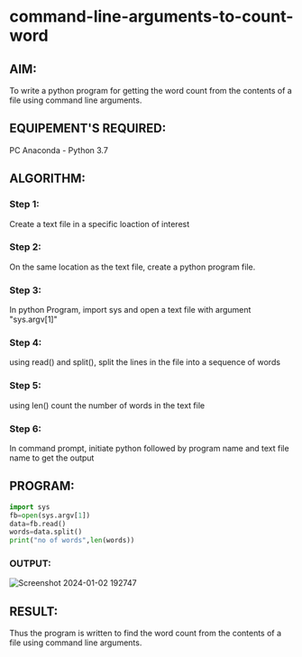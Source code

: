 # command-line-arguments-to-count-word
## AIM:
To write a python program for getting the word count from the contents of a file using command line arguments.
## EQUIPEMENT'S REQUIRED: 
PC
Anaconda - Python 3.7
## ALGORITHM: 
### Step 1:

Create a text file in a specific loaction of interest

### Step 2:

On the same location as the text file, create a python program file.

### Step 3:

In python Program, import sys and open a text file with argument "sys.argv[1]"

### Step 4:

using read() and split(), split the lines in the file into a sequence of words

### Step 5:

using len() count the number of words in the text file

### Step 6:

In command prompt, initiate python followed by program name and text file name to get the output

## PROGRAM:
```python
import sys
fb=open(sys.argv[1])
data=fb.read()
words=data.split()
print("no of words",len(words))

```

### OUTPUT:
![Screenshot 2024-01-02 192747](https://github.com/nataraj26/command-line-arguments-to-count-word/assets/147514615/a3d30a05-4498-41f3-ae56-98f65a59fa01)





## RESULT:
Thus the program is written to find the word count from the contents of a file using command line arguments.
